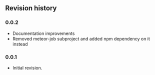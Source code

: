 ## Revision history

### 0.0.2

*    Documentation improvements
*    Removed meteor-job subproject and added npm dependency on it instead

### 0.0.1

*    Initial revision.